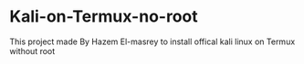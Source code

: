 # Kali-on-Termux-no-root
This project made By Hazem El-masrey to install offical kali linux on Termux without root
